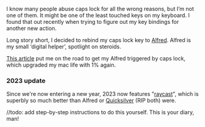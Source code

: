 I know many people abuse caps lock for all the wrong reasons, but I’m not one of them. It might be one of the least touched keys on my keyboard. I found that out recently when trying to figure out my key bindings for another new action.

Long story short, I decided to rebind my caps lock key to [Alfred](https://www.alfredapp.com). Alfred is my small ‘digital helper’,  spotlight on steroids.

[This article](http://www.michael1e.com/mapping-caps-lock-to-alfred/) put me on the road to get my Alfred triggered by caps lock, which upgraded my mac life with 1% again.

### 2023 update
Since we're now entering a new year, 2023 now features "[raycast](https://www.raycast.com)", which is superbly so much better than Alfred or [Quicksilver](https://qsapp.com) (RIP both) were.

//todo: add step-by-step instructions to do this yourself. This is your diary, man!
